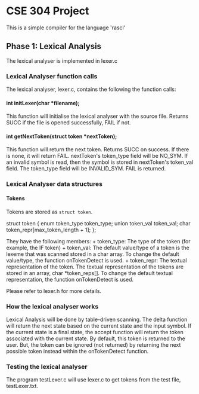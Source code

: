 # CSE 304 Project

This is a simple compiler for the language 'rascl'

## Phase 1: Lexical Analysis

The lexical analyser is implemented in lexer.c

### Lexical Analyser function calls

The lexical analyser, lexer.c, contains the following the function calls:

#### int initLexer(char *filename);

This function will initialise the lexical analyser with the source file. 
Returns SUCC if the file is opened successfully, FAIL if not.

#### int getNextToken(struct token *nextToken);

This function will return the next token.
Returns SUCC on success. 
If there is none, it will return FAIL. nextToken's token_type field will be NO_SYM.
If an invalid symbol is read, then the symbol is stored in nextToken's token_val field. The token_type field will be INVALID_SYM. FAIL is returned. 

### Lexical Analyser data structures

#### Tokens

Tokens are stored as `struct token`.

struct token {
	enum token_type token_type;
	union token_val token_val;
	char token_repr[max_token_length + 1];
};

They have the following members:
	+ token_type: The type of the token (for example, the IF token)
	+ token_val: The default value/type of a token is the lexeme that was scanned stored in a char array. To change the default value/type, the function onTokenDetect is used. 
	+ token_repr: The textual representation of the token. The textual representation of the tokens are stored in an array, char *token_reps[]. To change the default textual representation, the function onTokenDetect is used.

Please refer to lexer.h for more details.

### How the lexical analyser works

Lexical Analysis will be done by table-driven scanning. The delta function will return the next state based on the current state and the input symbol. If the current state is a final state, the accept function will return the token associated with the current state. By default, this token is returned to the user. But, the token can be ignored (not returned) by returning the next possible token instead within the onTokenDetect function. 

### Testing the lexical analyser

The program testLexer.c will use lexer.c to get tokens from the test file, testLexer.txt.
